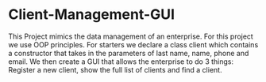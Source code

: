 # Client-Management-GUI



 This Project mimics the data management of an enterprise. 
 For this project we use OOP principles. 
 For starters we declare a class client which contains a constructor 
 that takes in the parameters of last name, name, phone and email. We then create 
 a GUI that allows the enterprise to do 3 things: Register a new client, show the full 
 list of clients and find a client.













